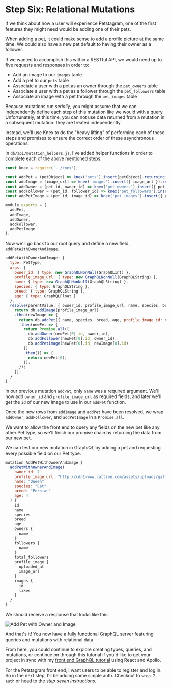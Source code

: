 # Step Six: Relational Mutations

If we think about how a user will experience Petstagram, one of the first features they might need would be adding one of their pets.

When adding a pet, it could make sense to add a profile picture at the same time. We could also have a new pet default to having their owner as a follower.

If we wanted to accomplish this within a RESTful API, we would need up to five requests and responses in order to:

* Add an image to our `images` table
* Add a pet to our `pets` table
* Associate a user with a pet as an owner through the `pet_owners` table
* Associate a user with a pet as a follower through the `pet_followers` table
* Associate an image with a pet through the `pet_images` table

Because mutations run *serially*, you might assume that we can independently define each step of this mutation like we would with a query. Unfortunately, at this time, you can not use data returned from a mutation in a subsequent mutation: they are treated independently.

Instead, we'll use Knex to do the "heavy lifting" of performing each of these steps and promises to ensure the correct order of these asynchronous operations.

In `db/api/mutation_helpers.js`, I've added helper functions in order to complete each of the above mentioned steps:

```js
const knex = require('../knex');

const addPet = (petObject) => knex('pets').insert(petObject).returning('*');
const addImage = (image_url) => knex('images').insert({ image_url }).returning('*');
const addOwner = (pet_id, owner_id) => knex('pet_owners').insert({ pet_id, owner_id });
const addFollower = (pet_id, follower_id) => knex('pet_followers').insert({ pet_id, follower_id });
const addPetImage = (pet_id, image_id) => knex('pet_images').insert({ pet_id, image_id });

module.exports = {
  addPet,
  addImage,
  addOwner,
  addFollower,
  addPetImage
};
```

Now we'll go back to our root query and define a new field, `addPetWithOwnerAndImage`.

```js
addPetWithOwnerAndImage: {
  type: PetType,
  args: {
    owner_id: { type: new GraphQLNonNull(GraphQLInt) },
    profile_image_url: { type: new GraphQLNonNull(GraphQLString) },
    name: { type: new GraphQLNonNull(GraphQLString) },
    species: { type: GraphQLString },
    breed: { type: GraphQLString },
    age: { type: GraphQLFloat }
  },
  resolve(parentValue, { owner_id, profile_image_url, name, species, breed, age }) {
    return db.addImage(profile_image_url)
    .then(newImage => {
      return db.addPet({ name, species, breed, age, profile_image_id: newImage[0].id })
      .then(newPet => {
        return Promise.all([
          db.addOwner(newPet[0].id, owner_id),
          db.addFollower(newPet[0].id, owner_id),
          db.addPetImage(newPet[0].id, newImage[0].id)
        ])
        .then(() => {
          return newPet[0];
        });
      });
    });
  }
}
```

In our previous mutation `addPet`, only `name` was a required argument. We'll now add `owner_id` and `profile_image_url` as required fields, and later we'll get the `id` of our new image to use in our `addPet` function.

Once the new rows from `addImage` and `addPet` have been resolved, we wrap `addOwner`, `addFollower`, and `addPetImage` in a `Promise.all`.

We want to allow the front end to query any fields on the new pet like any other Pet type, so we'll finish our promise chain by returning the data from our new pet.

We can test our new mutation in Graph*i*QL by adding a pet and requesting every possible field on our Pet type.

```js
mutation AddPetWithOwnerAndImage {
  addPetWithOwnerAndImage(
    owner_id: 7
    profile_image_url: "http://cdn1-www.cattime.com/assets/uploads/gallery/persian-cats-and-kittens/persian-cats-and-kittens-8.jpg"
    name: "Queen"
    species: "Cat"
    breed: "Persian"
    age: 4
  ) {
    id
    name
    species
    breed
    age
    owners {
      name
    }
    followers {
      name
    }
    total_followers
    profile_image {
      uploaded_at
      image_url
    }
    images {
      id
      likes
    }
  }
}
```

We should receive a response that looks like this:

![Add Pet with Owner and Image](https://i.imgur.com/29uzowA.png)

And that's it! You now have a fully functional GraphQL server featuring queries and mutations with relational data.

From here, you could continue to explore creating types, queries, and mutations, or continue on through this tutorial if you'd like to get your project in sync with my [front end GraphQL tutorial](https://github.com/isaacmillercodes/petstagram-graphql-frontend) using React and Apollo.

For the Petstagram front end, I want users to be able to register and log in. So in the next step, I'll be adding some simple auth. Checkout to `step-7-auth` or head to the *step seven instructions*.
